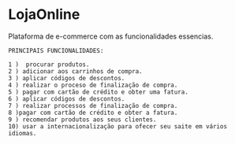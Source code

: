 # LojaOnline
Plataforma de e-commerce com as funcionalidades essencias.

`PRINCIPAIS FUNCIONALIDADES:`
~~~
1 )  procurar produtos. 
2 ) adicionar aos carrinhos de compra.
3 ) aplicar códigos de descontos. 
4 ) realizar o proceso de finalização de compra. 
5 ) pagar com cartão de crédito e obter uma fatura.
6 ) aplicar códigos de descontos. 
7 ) realizar processos de finalização de compra. 
8 )pagar com cartão de crédito e obter a fatura. 
9 ) recomendar produtos aos seus clientes. 
10) usar a internacionalização para ofecer seu saite em vários idiomas.
